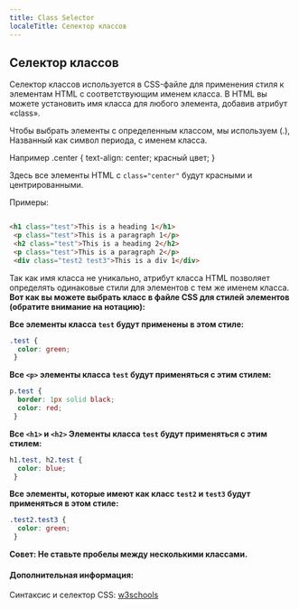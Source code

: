 ```yaml
---
title: Class Selector
localeTitle: Селектор классов
---
```

## Селектор классов

Селектор классов используется в CSS-файле для применения стиля к элементам HTML с соответствующим именем класса. В HTML вы можете установить имя класса для любого элемента, добавив атрибут «class».

Чтобы выбрать элементы с определенным классом, мы используем (.), Названный как символ периода, с именем класса.

Например .center { text-align: center; красный цвет; }

Здесь все элементы HTML с `class="center"` будут красными и центрированными.

Примеры:

```html

<h1 class="test">This is a heading 1</h1> 
 <p class="test">This is a paragraph 1</p> 
 <h2 class="test">This is a heading 2</h2> 
 <p class="test">This is a paragraph 2</p> 
 <div class="test2 test3">This is a div 1</div> 
```

Так как имя класса не уникально, атрибут класса HTML позволяет определять одинаковые стили для элементов с тем же именем класса. **Вот как вы можете выбрать класс в файле CSS для стилей элементов (обратите внимание на нотацию):**

**Все элементы класса `test` будут применены в этом стиле:**

```css
.test { 
  color: green; 
 } 
```

**Все `<p>` элементы класса `test` будут применяться с этим стилем:**

```css
p.test { 
  border: 1px solid black; 
  color: red; 
 } 
```

**Все `<h1>` и `<h2>` Элементы класса `test` будут применяться с этим стилем:**

```css
h1.test, h2.test { 
  color: blue; 
 } 
```

**Все элементы, которые имеют как класс `test2` и `test3` будут применяться в этом стиле:**

```css
.test2.test3 { 
  color: green; 
 } 
```

**Совет: Не ставьте пробелы между несколькими классами.**

#### Дополнительная информация:

Синтаксис и селектор CSS: [w3schools](https://www.w3schools.com/css/css_syntax.asp)
